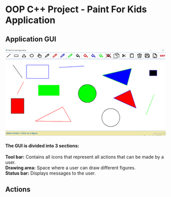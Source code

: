 # OOP C++ Project - Paint For Kids Application
## Application GUI
![Application_GUI](Graph.png)

#### The GUI is divided into 3 sections:  
**Tool bar:** Contains all icons that represent all actions that can be made by a user.   
**Drawing area:** Space where a user can draw different figures.   
**Status bar:** Displays messages to the user.   

## Actions  

